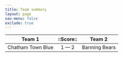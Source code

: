 ```yaml
---
title: Team summary
layout: page
nav-menu: false
exclude: true
---
```




|      Team 1       |  ::Score::  |    Team 2     |
|:-----------------:|:-----------:|:-------------:|
| Chatham Town Blue | 1 &mdash; 2 | Barming Bears |

 <br /><br /><br />